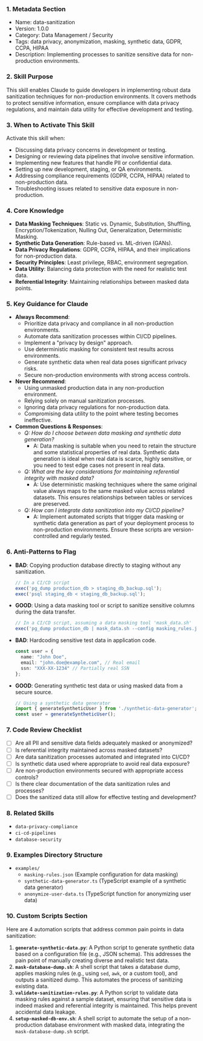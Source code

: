 ### 1. Metadata Section

- Name: data-sanitization
- Version: 1.0.0
- Category: Data Management / Security
- Tags: data privacy, anonymization, masking, synthetic data, GDPR, CCPA, HIPAA
- Description: Implementing processes to sanitize sensitive data for non-production environments.

### 2. Skill Purpose

This skill enables Claude to guide developers in implementing robust data sanitization techniques for non-production environments. It covers methods to protect sensitive information, ensure compliance with data privacy regulations, and maintain data utility for effective development and testing.

### 3. When to Activate This Skill

Activate this skill when:
*   Discussing data privacy concerns in development or testing.
*   Designing or reviewing data pipelines that involve sensitive information.
*   Implementing new features that handle PII or confidential data.
*   Setting up new development, staging, or QA environments.
*   Addressing compliance requirements (GDPR, CCPA, HIPAA) related to non-production data.
*   Troubleshooting issues related to sensitive data exposure in non-production.

### 4. Core Knowledge

*   **Data Masking Techniques**: Static vs. Dynamic, Substitution, Shuffling, Encryption/Tokenization, Nulling Out, Generalization, Deterministic Masking.
*   **Synthetic Data Generation**: Rule-based vs. ML-driven (GANs).
*   **Data Privacy Regulations**: GDPR, CCPA, HIPAA, and their implications for non-production data.
*   **Security Principles**: Least privilege, RBAC, environment segregation.
*   **Data Utility**: Balancing data protection with the need for realistic test data.
*   **Referential Integrity**: Maintaining relationships between masked data points.

### 5. Key Guidance for Claude

*   **Always Recommend**:
    *   Prioritize data privacy and compliance in all non-production environments.
    *   Automate data sanitization processes within CI/CD pipelines.
    *   Implement a "privacy by design" approach.
    *   Use deterministic masking for consistent test results across environments.
    *   Generate synthetic data when real data poses significant privacy risks.
    *   Secure non-production environments with strong access controls.
*   **Never Recommend**:
    *   Using unmasked production data in any non-production environment.
    *   Relying solely on manual sanitization processes.
    *   Ignoring data privacy regulations for non-production data.
    *   Compromising data utility to the point where testing becomes ineffective.
*   **Common Questions & Responses**:
    *   *Q: How do I choose between data masking and synthetic data generation?*
        *   A: Data masking is suitable when you need to retain the structure and some statistical properties of real data. Synthetic data generation is ideal when real data is scarce, highly sensitive, or you need to test edge cases not present in real data.
    *   *Q: What are the key considerations for maintaining referential integrity with masked data?*
        *   A: Use deterministic masking techniques where the same original value always maps to the same masked value across related datasets. This ensures relationships between tables or services are preserved.
    *   *Q: How can I integrate data sanitization into my CI/CD pipeline?*
        *   A: Implement automated scripts that trigger data masking or synthetic data generation as part of your deployment process to non-production environments. Ensure these scripts are version-controlled and regularly tested.

### 6. Anti-Patterns to Flag

*   **BAD**: Copying production database directly to staging without any sanitization.
    ```typescript
    // In a CI/CD script
    exec('pg_dump production_db > staging_db_backup.sql');
    exec('psql staging_db < staging_db_backup.sql');
    ```
*   **GOOD**: Using a data masking tool or script to sanitize sensitive columns during the data transfer.
    ```typescript
    // In a CI/CD script, assuming a data masking tool 'mask_data.sh'
    exec('pg_dump production_db | mask_data.sh --config masking_rules.json | psql staging_db');
    ```
*   **BAD**: Hardcoding sensitive test data in application code.
    ```typescript
    const user = {
      name: "John Doe",
      email: "john.doe@example.com", // Real email
      ssn: "XXX-XX-1234" // Partially real SSN
    };
    ```
*   **GOOD**: Generating synthetic test data or using masked data from a secure source.
    ```typescript
    // Using a synthetic data generator
    import { generateSyntheticUser } from './synthetic-data-generator';
    const user = generateSyntheticUser();
    ```

### 7. Code Review Checklist

*   [ ] Are all PII and sensitive data fields adequately masked or anonymized?
*   [ ] Is referential integrity maintained across masked datasets?
*   [ ] Are data sanitization processes automated and integrated into CI/CD?
*   [ ] Is synthetic data used where appropriate to avoid real data exposure?
*   [ ] Are non-production environments secured with appropriate access controls?
*   [ ] Is there clear documentation of the data sanitization rules and processes?
*   [ ] Does the sanitized data still allow for effective testing and development?

### 8. Related Skills

*   `data-privacy-compliance`
*   `ci-cd-pipelines`
*   `database-security`

### 9. Examples Directory Structure

*   `examples/`
    *   `masking-rules.json` (Example configuration for data masking)
    *   `synthetic-data-generator.ts` (TypeScript example of a synthetic data generator)
    *   `anonymize-user-data.ts` (TypeScript function for anonymizing user data)

### 10. Custom Scripts Section

Here are 4 automation scripts that address common pain points in data sanitization:

1.  **`generate-synthetic-data.py`**: A Python script to generate synthetic data based on a configuration file (e.g., JSON schema). This addresses the pain point of manually creating diverse and realistic test data.
2.  **`mask-database-dump.sh`**: A shell script that takes a database dump, applies masking rules (e.g., using `sed`, `awk`, or a custom tool), and outputs a sanitized dump. This automates the process of sanitizing existing data.
3.  **`validate-sanitization-rules.py`**: A Python script to validate data masking rules against a sample dataset, ensuring that sensitive data is indeed masked and referential integrity is maintained. This helps prevent accidental data leakage.
4.  **`setup-masked-db-env.sh`**: A shell script to automate the setup of a non-production database environment with masked data, integrating the `mask-database-dump.sh` script.
